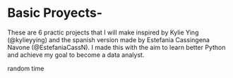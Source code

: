 # Basic Proyects-
These are 6 practic projects that I will make inspired by  Kylie Ying (@kylieyying) and the spanish version made by  Estefania Cassingena Navone (@EstefaniaCassN). I made this with the aim to learn better Python and achieve my goal to become a data analyst.

random
time